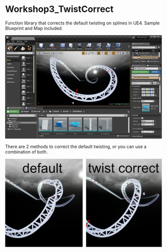 # Workshop3_TwistCorrect
Function library that corrects the default twisting on splines in UE4. Sample Blueprint and Map included. 

![alt text](https://github.com/ryangadz/Workshop3_TwistCorrect/blob/master/2018-03-02.png)


There are 2 methods to correct the default twisting, or you can use a combination of both. 

![alt text](https://github.com/ryangadz/Workshop3_TwistCorrect/blob/master/TwistCorrect.png)

